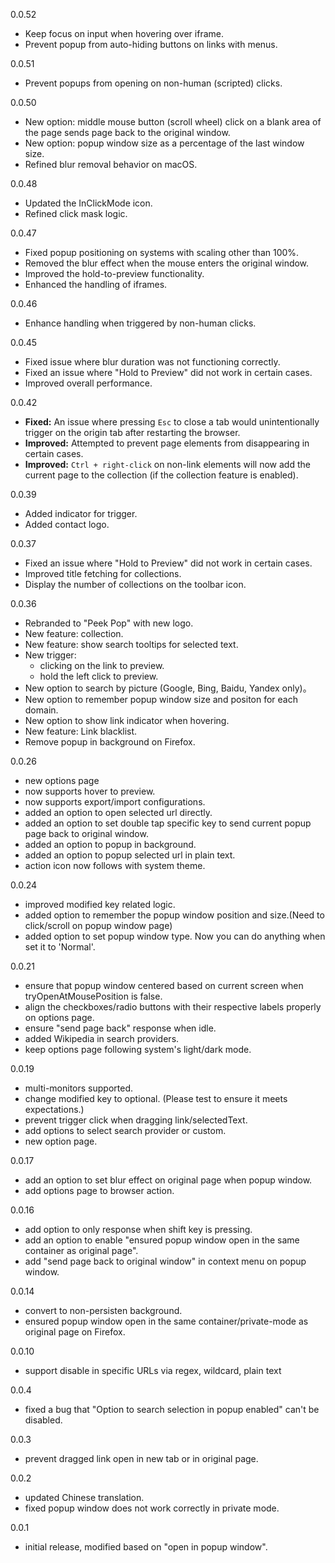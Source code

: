 0.0.52
- Keep focus on input when hovering over iframe.
- Prevent popup from auto-hiding buttons on links with menus.

0.0.51
- Prevent popups from opening on non-human (scripted) clicks.

0.0.50
- New option: middle mouse button (scroll wheel) click on a blank area of the page sends page back to the original window.
- New option: popup window size as a percentage of the last window size.
- Refined blur removal behavior on macOS.

0.0.48  
- Updated the InClickMode icon.
- Refined click mask logic.

0.0.47
- Fixed popup positioning on systems with scaling other than 100%.
- Removed the blur effect when the mouse enters the original window.  
- Improved the hold-to-preview functionality.  
- Enhanced the handling of iframes.

0.0.46
- Enhance handling when triggered by non-human clicks.

0.0.45
- Fixed issue where blur duration was not functioning correctly.
- Fixed an issue where "Hold to Preview" did not work in certain cases.
- Improved overall performance.

0.0.42
- **Fixed:** An issue where pressing `Esc` to close a tab would unintentionally trigger on the origin tab after restarting the browser.  
- **Improved:** Attempted to prevent page elements from disappearing in certain cases.  
- **Improved:** `Ctrl + right-click` on non-link elements will now add the current page to the collection (if the collection feature is enabled).  

0.0.39
- Added indicator for trigger.
- Added contact logo.

0.0.37
- Fixed an issue where "Hold to Preview" did not work in certain cases.
- Improved title fetching for collections.
- Display the number of collections on the toolbar icon.

0.0.36
- Rebranded to "Peek Pop" with new logo.
- New feature: collection.
- New feature: show search tooltips for selected text.
- New trigger:
  - clicking on the link to preview.
  - hold the left click to preview.
- New option to search by picture (Google, Bing, Baidu, Yandex only)。
- New option to remember popup window size and positon for each domain.
- New option to  show link indicator when hovering.
- New feature: Link blacklist.
- Remove popup in background on Firefox.

0.0.26
- new options page
- now supports hover to preview.
- now supports export/import configurations.
- added an option to open selected url directly.
- added an option to set double tap specific key to send current popup page back to original window.
- added an option to popup in background.
- added an option to popup selected url in plain text.
- action icon now follows with system theme.

0.0.24
- improved modified key related logic.
- added option to remember the popup window position and size.(Need to click/scroll on popup window page)
- added option to set popup window type. Now you can do anything when set it to 'Normal'.

0.0.21
- ensure that popup window centered based on current screen when tryOpenAtMousePosition is false.
- align the checkboxes/radio buttons with their respective labels properly on options page.
- ensure "send page back" response when idle.
- added Wikipedia in search providers.
- keep options page following system's light/dark mode.

0.0.19
- multi-monitors supported.
- change modified key to optional. (Please test to ensure it meets expectations.)
- prevent trigger click when dragging link/selectedText.
- add options to select search provider or custom.
- new option page.

0.0.17
- add an option to set blur effect on original page when popup window.
- add options page to browser action.

0.0.16
- add option to only response when shift key is pressing.
- add an option to enable "ensured popup window open in the same container as original page".
- add "send page back to original window" in context menu on popup window.

0.0.14
- convert to non-persisten background.
- ensured popup window open in the same container/private-mode as original page on Firefox.

0.0.10
- support disable in specific URLs via regex, wildcard, plain text

0.0.4
- fixed a bug that "Option to search selection in popup enabled" can't be disabled.

0.0.3
- prevent dragged link open in new tab or in original page.

0.0.2
- updated Chinese translation. 
- fixed popup window does not work correctly in private mode.

0.0.1
- initial release, modified based on "open in popup window".
